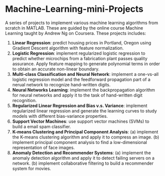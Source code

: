 # Machine-Learning-mini-Projects
A series of projects to implement various machine learning algorithms from scratch in MATLAB. These are guided by the online course Machine Learning taught by Andrew Ng on Coursera.
These projects includes:
  1. **Linear Regression**: predict housing prices in Portland, Oregon using Gradient Descent algorithm with feature normalization.
  2. **Logistic Regression**: implement regularized logistic regression to predict whether microchips from a fabrication plant passes quality assurance. Apply feature mapping to generate polynomial terms in order to obtain an accurate non-linear boundary.
  3. **Multi-class Classification and Neural Network**: implement a one-vs-all logistic regression model and the feedforward propagation part of a nerual network to recognize hand-written digits.
  4. **Neural Networks Learning**: implement the backpropagation algorithm for neural networks and apply it to the task of hand-written digit recognition.
  5. **Regularized Linear Regression and Bias v.s. Variance**: implement regularized linear regression and generate the learning curves to study models with different bias-variance properties.
  6. **Support Vector Machines**: use support vector machines (SVMs) to build a email spam classifier.
  7. **K-means Clustering and Principal Component Analysis**: (a) implement the K-means clustering algorithm and apply it to compress an image. (b) implement principal component analysis to find a low-dimensional representation of face images.
  8. **Anomaly Detection and Recommender Systems**: (a) implement the anomaly detection algorithm and apply it to detect failing servers on a network. (b) implement collaborative filtering to build a recommender system for movies. 
